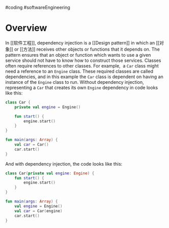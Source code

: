 #coding #softwareEngineering
# Overview
In [[软件工程]], dependency injection is a [[Design pattern]] in which an [[对象]] or [[方法]] receives other objects or functions that it depends on. The pattern ensures that an object or function which wants to use a given service should not have to know how to construct those services.
Classes often require references to other classes. For example,  a `Car` class might need a reference to an `Engine` class. These required classes are called dependencies, and in this example the `Car` class is dependent on having an instance of the `Engine` class to run.
Without dependency injection, representing a `Car` that creates its own `Engine` dependency in code looks like this:
```kotlin
class Car {
	private val engine = Engine()

	fun start() {
		engine.start()
	}
}

fun main(args: Array) {
	val car = Car()
	car.start()
}
```
And with dependency injection, the code looks like this:
```kotlin
class Car(private val engine: Engine) {
	fun start() {
		engine.start()
	}
}

fun main(args: Array) {
	val engine = Engine()
	val car = Car(engine)
	car.start()
}
```

